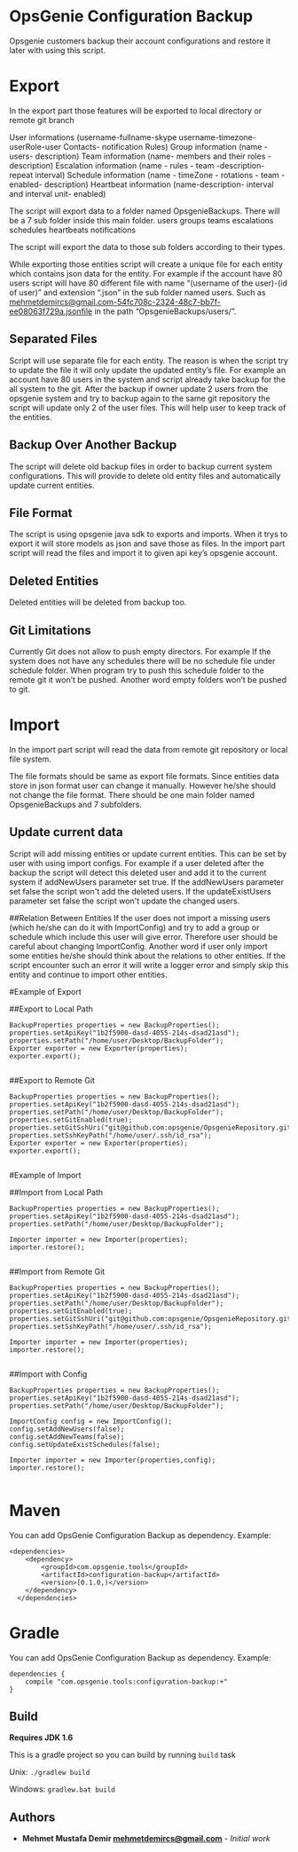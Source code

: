# OpsGenie Configuration Backup

Opsgenie customers backup their account configurations and restore it later with using this script.

# Export
In the export part those features will be exported to local directory or remote git branch

User informations (username-fullname-skype username-timezone-userRole-user Contacts- notification Rules)
Group information (name - users- description)
Team information (name- members and their roles - description)
Escalation information (name - rules - team -description- repeat interval)
Schedule information (name - timeZone - rotations - team - enabled- description)
Heartbeat information (name-description- interval and interval unit- enabled)

The script will export data to a folder named OpsgenieBackups.
There will be a 7 sub folder inside this main folder.
users
groups
teams
escalations
schedules
heartbeats
notifications

The script will export the data to those sub folders according to their types.

While exporting those entities script will create a unique file for each entity which contains json data for the entity.
For example if the account have 80 users script will have 80 different file with name “(username of the user)-(id of user)” and extension “.json” in the sub folder named users.
Such as mehmetdemircs@gmail.com-54fc708c-2324-48c7-bb7f-ee08063f729a.jsonfile in the path “OpsgenieBackups/users/”.


## Separated Files
Script will use separate file for each entity.
The reason is when the script try to update the file it will only update the updated entity’s file.
For example an account have 80 users in the system and script already take backup for the all system to the git.
After the backup if owner update 2 users from the opsgenie system and try to backup again to the same git repository the script will update only 2 of the user files.
This will help user to keep track of the entities.

## Backup Over Another Backup
The script will delete old backup files in order to backup current system configurations.
This will provide to delete old entity files and automatically update current entities.

## File Format
The script is using opsgenie java sdk to exports and imports.
When it trys to export it will store models as json and save those as files.
In the import part script will read the files and import it to given api key’s opsgenie account.

## Deleted Entities
Deleted entities will be deleted from backup too.

## Git Limitations
Currently Git does not allow to push empty directors. For example If the system does not have any schedules there will be no schedule file under schedule folder.
When program try to push this schedule folder to the remote git it won’t be pushed. Another word empty folders won’t be pushed to git.


# Import
In the import part script will read the data from remote git repository or local file system.

The file formats should be same as export file formats.
Since entities data store in json format user can change it manually.
However he/she should not change the file format. There should be one main folder named OpsgenieBackups and 7 subfolders.

## Update current data
Script will add missing entities or update current entities.
This can be set by user with using import configs.
For example if a user deleted after the backup the script will detect this deleted user and add it to the current system if addNewUsers parameter set true.
If the addNewUsers parameter set false the script won't add the deleted users.
If the updateExistUsers parameter set false the script won't update the changed users.

##Relation Between Entities
If the user does not import a missing users (which he/she can do it with ImportConfig) and try to add a group or schedule which include this user will give error.
Therefore user should be careful about changing ImportConfig.
Another word if user only import some entities he/she should think about the relations to other entities.
If the script encounter such an error it will write a logger error and simply skip this entity and continue to import other entities.


#Example of Export

##Export to Local Path

```
BackupProperties properties = new BackupProperties();
properties.setApiKey("1b2f5900-dasd-4055-214s-dsad21asd");
properties.setPath("/home/user/Desktop/BackupFolder");
Exporter exporter = new Exporter(properties);
exporter.export();
        
```

##Export to Remote Git

```
BackupProperties properties = new BackupProperties();
properties.setApiKey("1b2f5900-dasd-4055-214s-dsad21asd");
properties.setPath("/home/user/Desktop/BackupFolder");
properties.setGitEnabled(true);
properties.setGitSshUri("git@github.com:opsgenie/OpsgenieRepository.git");
properties.setSshKeyPath("/home/user/.ssh/id_rsa");
Exporter exporter = new Exporter(properties);
exporter.export();
        
```

#Example of Import

##Import from Local Path

```
BackupProperties properties = new BackupProperties();
properties.setApiKey("1b2f5900-dasd-4055-214s-dsad21asd");
properties.setPath("/home/user/Desktop/BackupFolder");

Importer importer = new Importer(properties);
importer.restore();
        
```

##Import from Remote Git

```
BackupProperties properties = new BackupProperties();
properties.setApiKey("1b2f5900-dasd-4055-214s-dsad21asd");
properties.setPath("/home/user/Desktop/BackupFolder");
properties.setGitEnabled(true);
properties.setGitSshUri("git@github.com:opsgenie/OpsgenieRepository.git");
properties.setSshKeyPath("/home/user/.ssh/id_rsa");

Importer importer = new Importer(properties);
importer.restore();
        
```

##Import with Config

```
BackupProperties properties = new BackupProperties();
properties.setApiKey("1b2f5900-dasd-4055-214s-dsad21asd");
properties.setPath("/home/user/Desktop/BackupFolder");

ImportConfig config = new ImportConfig();
config.setAddNewUsers(false);
config.setAddNewTeams(false);
config.setUpdateExistSchedules(false);

Importer importer = new Importer(properties,config);
importer.restore();
        
```

# Maven
You can add OpsGenie Configuration Backup as dependency. Example:

```
<dependencies>
  	<dependency>
  		<groupId>com.opsgenie.tools</groupId>
  		<artifactId>configuration-backup</artifactId>
  		<version>[0.1.0,)</version>
  	</dependency>
  </dependencies>
```

# Gradle

You can add OpsGenie Configuration Backup as dependency. Example:

```
dependencies {
	compile "com.opsgenie.tools:configuration-backup:+"
}
```


## Build

**Requires JDK 1.6**

This is a gradle project so you can build by running `build` task

Unix:
``./gradlew build``

Windows:
``gradlew.bat build``

## Authors

* **Mehmet Mustafa Demir <mehmetdemircs@gmail.com>** - *Initial work* 

